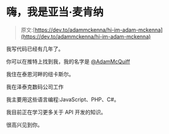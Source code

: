 # 嗨，我是亚当·麦肯纳

> 原文:[https://dev.to/adammckenna/hi-im-adam-mckenna](https://dev.to/adammckenna/hi-im-adam-mckenna)

我写代码已经有几年了。

你可以在推特上找到我，我的名字是 [@AdamMcQuiff](https://twitter.com/AdamMcQuiff)

我住在泰恩河畔的纽卡斯尔。

我在泽泰克数码公司工作

我主要用这些语言编程:JavaScript、PHP、C#。

我目前正在学习更多关于 API 开发的知识。

很高兴见到你。